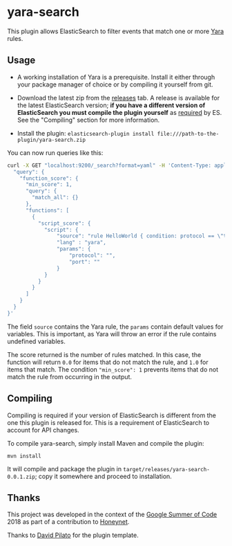 yara-search
===========

This plugin allows ElasticSearch to filter events that match one or more [Yara](https://github.com/VirusTotal/yara) rules.

## Usage

 * A working installation of Yara is a prerequisite. Install it either through your package manager of choice or by compiling it yourself from git.

 * Download the latest zip from the [releases](https://github.com/CapacitorSet/elasticsearch-yara/releases) tab. A release is available for the latest ElasticSearch version; **if you have a different version of ElasticSearch you must compile the plugin yourself** as [required](https://www.elastic.co/guide/en/elasticsearch/plugins/master/plugin-authors.html) by ES. See the "Compiling" section for more information.

* Install the plugin: `elasticsearch-plugin install file:///path-to-the-plugin/yara-search.zip`

You can now run queries like this:

```sh
curl -X GET "localhost:9200/_search?format=yaml" -H 'Content-Type: application/json' -d '{
  "query": {
    "function_score": {
      "min_score": 1,
      "query": {
        "match_all": {}
      },
      "functions": [
        {
          "script_score": {
            "script": {
                "source": "rule HelloWorld { condition: protocol == \"tcp\" and port == 9091 }",
                "lang" : "yara",
                "params": {
                    "protocol": "",
                    "port": ""
                }
            }
          }
        }
      ]
    }
  }
}'
```

The field `source` contains the Yara rule, the `params` contain default values for variables. This is important, as Yara will throw an error if the rule contains undefined variables.

The score returned is the number of rules matched. In this case, the function will return `0.0` for items that do not match the rule, and `1.0` for items that match. The condition `"min_score": 1` prevents items that do not match the rule from occurring in the output.

## Compiling

Compiling is required if your version of ElasticSearch is different from the one this plugin is released for. This is a requirement of ElasticSearch to account for API changes.

To compile yara-search, simply install Maven and compile the plugin:

    mvn install

It will compile and package the plugin in `target/releases/yara-search-0.0.1.zip`; copy it somewhere and proceed to installation.

## Thanks

This project was developed in the context of the [Google Summer of Code](https://summerofcode.withgoogle.com/) 2018 as part of a contribution to [Honeynet](https://honeynet.org/).

Thanks to [David Pilato](http://david.pilato.fr/blog/2016/10/16/creating-a-plugin-for-elasticsearch-5-dot-0-using-maven-updated-for-ga/) for the plugin template.